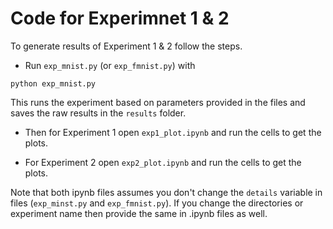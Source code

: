 # Code for Experimnet 1 & 2

To generate results of Experiment 1 & 2 follow the steps.

- Run `exp_mnist.py` (or `exp_fmnist.py`) with
```
python exp_mnist.py
```
This runs the experiment based on parameters provided in the files and saves the raw results in the `results` folder.

- Then for Experiment 1 open `exp1_plot.ipynb` and run the cells to get the plots.

- For Experiment 2 open `exp2_plot.ipynb` and run the cells to get the plots.

Note that both ipynb files assumes you don't change the `details` variable in files (`exp_minst.py` and `exp_fmnist.py`). If you change the directories or experiment name then provide the same in .ipynb files as well. 